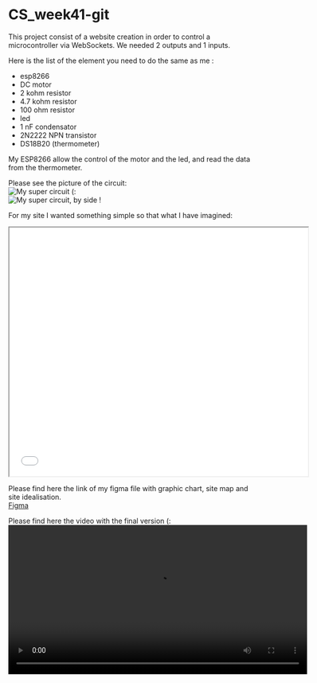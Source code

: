# CS_week41-git

This project consist of a website creation in order to control a microcontroller via WebSockets.
We needed 2 outputs and 1 inputs. 

Here is the list of the element you need to do the same as me :
- esp8266
- DC motor
- 2 kohm resistor
- 4.7 kohm resistor
- 100 ohm resistor
- led
- 1 nF condensator
- 2N2222 NPN transistor
- DS18B20 (thermometer)

My ESP8266 allow the control of the motor and the led, and read the data from the thermometer.

Please see the picture of the circuit: <br> 
<img src="circuit1.png" alt="My super circuit (:" /><br> 
<img src="circuit2.png" alt="My super circuit, by side !" />

For my site I wanted something simple so that what I have imagined: <br> 
<iframe src="sitemampaper.pdf" width="600" height="500">
  This browser does not support embedded PDFs. Please download the PDF to view it: 
  <a href="path/to/document.pdf">Download PDF</a>.
</iframe>

Please find here the link of my figma file with graphic chart, site map and site idealisation.<br> 
[Figma](https://www.figma.com/design/Lt0ygBrPFi1SfbUWPDrDdS/webworkshop_cs_wk41?node-id=0-1&t=xhVR3v7xTgCsAmBN-1)


Please find here the video with the final version (: <br> 
<video width="600" controls>
  <source src="video.mp4" type="video/mp4">
  Your browser does not support the video tag.
</video>

